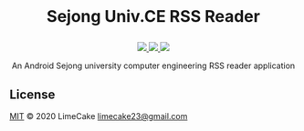 <h1 align="center">
  <br>
  <p>Sejong Univ.CE RSS Reader</p>
</h1>

<p align="center">
    <a href="#license">
        <img src="https://img.shields.io/github/license/LIMECAKE/SEJONG-CE-RSS?style=flat-square" />
    </a>
    <a href="https://github.com/LIMECAKE/SEJONG-CE-RSS/releases">
        <img src="https://img.shields.io/github/v/release/LIMECAKE/SEJONG-CE-RSS?style=flat-square" />
    </a>
    <a href="https://github.com/LIMECAKE/SEJONG-CE-RSS/issues">
        <img src="https://img.shields.io/badge/SUPPORT-END-black?style=flat-square" />
    </a>
</p>

<p align="center">
An Android Sejong university computer engineering RSS reader application
</p>

## License
[MIT](LICENSE) © 2020 LimeCake <limecake23@gmail.com>